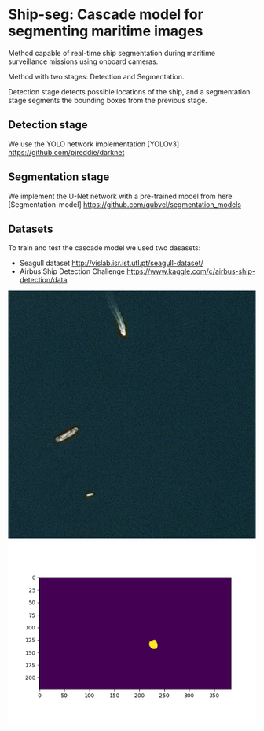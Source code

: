 # Ship-seg: Cascade model for segmenting maritime images
Method capable of real-time ship segmentation during maritime surveillance missions using onboard cameras.

Method with two stages: Detection and Segmentation.

Detection stage detects possible locations of the ship, and a segmentation stage segments the bounding boxes from the previous stage.

## Detection stage
We use the YOLO network implementation [YOLOv3] https://github.com/pjreddie/darknet

## Segmentation stage
We implement the U-Net network with a pre-trained model from here [Segmentation-model] https://github.com/qubvel/segmentation_models 

## Datasets
To train and test the cascade model we used two dasasets:
- Seagull dataset http://vislab.isr.ist.utl.pt/seagull-dataset/
- Airbus Ship Detection Challenge https://www.kaggle.com/c/airbus-ship-detection/data 


![Image](segmentation/results/ex_1/00a3ab3cc.jpg?raw=true) ![Image](segmentation/results/ex_1/bb1.png?raw=true)
